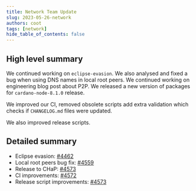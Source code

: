 ```yaml
---
title: Network Team Update
slug: 2023-05-26-network
authors: coot
tags: [network]
hide_table_of_contents: false
---
```


## High level summary

We continued working on `eclipse-evasion`.  We also analysed and fixed a bug
when using DNS names in local root peers.  We continued working on engineering
blog post about P2P. We released a new version of packages for
`cardano-node-8.1.0` release.

We improved our CI, removed obsolete scripts add extra validation which checks
if `CHANGELOG.md` files were updated.

We also improved release scripts.

## Detailed summary

* Eclipse evasion: [#4462]
* Local root peers bug fix: [#4559]
* Release to CHaP: [#4573]
* CI improvements: [#4572]
* Release script improvements: [#4573]

[#4462]: https://github.com/input-output-hk/ouroboros-network/pull/4462
[#4558]: https://github.com/input-output-hk/ouroboros-network/pull/4558
[#4559]: https://github.com/input-output-hk/ouroboros-network/pull/4559
[#4572]: https://github.com/input-output-hk/ouroboros-network/pull/4572
[#4573]: https://github.com/input-output-hk/ouroboros-network/pull/4573
